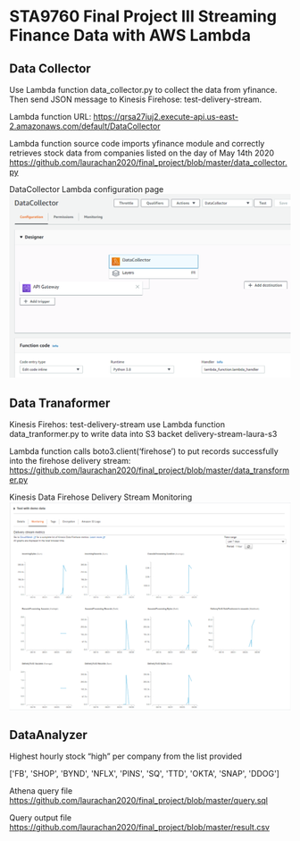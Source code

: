 # STA9760 Final Project III  Streaming Finance Data with AWS Lambda
## Data Collector
Use Lambda function data_collector.py to collect the data from yfinance. Then send JSON message to Kinesis Firehose: test-delivery-stream.

Lambda function URL: https://qrsa27iuj2.execute-api.us-east-2.amazonaws.com/default/DataCollector

Lambda function source code imports yfinance module and correctly retrieves stock data from companies listed on the day of May 14th 2020
https://github.com/laurachan2020/final_project/blob/master/data_collector.py


DataCollector Lambda configuration page
![scrnshot](https://github.com/laurachan2020/final_project/blob/master/resources/data_collector.PNG)

## Data Tranaformer
Kinesis Firehos: test-delivery-stream use Lambda function data_tranformer.py to write data into S3 backet delivery-stream-laura-s3

Lambda function calls boto3.client(‘firehose’) to put records successfully into the firehose delivery stream:
https://github.com/laurachan2020/final_project/blob/master/data_transformer.py

Kinesis Data Firehose Delivery Stream Monitoring
![scrnshot](https://github.com/laurachan2020/final_project/blob/master/resources/kinesis_firehose_delivery_system_monitoring.PNG)

## DataAnalyzer

Highest hourly stock “high” per company from the list provided

['FB', 'SHOP', 'BYND', 'NFLX', 'PINS', 'SQ', 'TTD', 'OKTA', 'SNAP', 'DDOG']

Athena query file
https://github.com/laurachan2020/final_project/blob/master/query.sql

Query output file
https://github.com/laurachan2020/final_project/blob/master/result.csv



